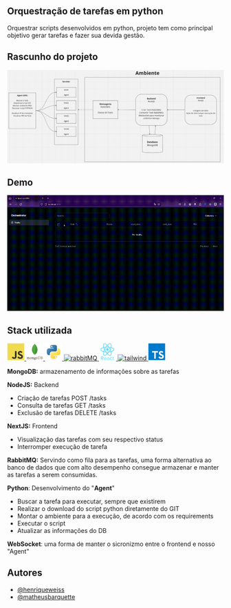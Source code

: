 
## Orquestração de tarefas em python

Orquestrar scripts desenvolvidos em python, projeto tem como principal objetivo gerar tarefas e fazer sua devida gestão.


## Rascunho do projeto

![App Screenshot](https://github.com/matheusbarquette/orchestrator/blob/main/assets/fluxo.png?raw=true)

## Demo

![Logo](https://github.com/matheusbarquette/orchestrator/blob/main/assets/demo.gif?raw=true)

## Stack utilizada

<p align="left"> 
    <a href="https://developer.mozilla.org/en-US/docs/Web/JavaScript" target="_blank" rel="noreferrer">
        <img src="https://raw.githubusercontent.com/devicons/devicon/master/icons/javascript/javascript-original.svg" alt="javascript" width="40" height="40"/>
    </a>
    <a href="https://www.mongodb.com/" target="_blank" rel="noreferrer"> 
        <img src="https://raw.githubusercontent.com/devicons/devicon/master/icons/mongodb/mongodb-original-wordmark.svg" alt="mongodb" width="40" height="40"/>
    </a> 
    <a href="https://www.python.org" target="_blank" rel="noreferrer"> 
        <img src="https://raw.githubusercontent.com/devicons/devicon/master/icons/python/python-original.svg" alt="python" width="40" height="40"/>
    </a> 
    <a href="https://www.rabbitmq.com" target="_blank" rel="noreferrer"> 
        <img src="https://www.vectorlogo.zone/logos/rabbitmq/rabbitmq-icon.svg" alt="rabbitMQ" width="40" height="40"/>
    </a> 
    <a href="https://reactjs.org/" target="_blank" rel="noreferrer"> 
        <img src="https://raw.githubusercontent.com/devicons/devicon/master/icons/react/react-original-wordmark.svg" alt="react" width="40" height="40"/>
    </a> 
    <a href="https://tailwindcss.com/" target="_blank" rel="noreferrer"> 
        <img src="https://www.vectorlogo.zone/logos/tailwindcss/tailwindcss-icon.svg" alt="tailwind" width="40" height="40"/>
    </a> 
    <a href="https://www.typescriptlang.org/" target="_blank" rel="noreferrer"> 
        <img src="https://raw.githubusercontent.com/devicons/devicon/master/icons/typescript/typescript-original.svg" alt="typescript" width="40" height="40"/>
    </a> 
</p>

**MongoDB:** armazenamento de informações sobre as tarefas

**NodeJS:** Backend
- Criação de tarefas POST /tasks
- Consulta de tarefas GET /tasks
- Exclusão de tarefas DELETE /tasks

**NextJS:** Frontend
- Visualização das tarefas com seu respectivo status
- Interromper execução de tarefa

**RabbitMQ:** Servindo como fila para as tarefas, uma forma alternativa ao banco de dados que com alto desempenho consegue armazenar e manter as tarefas a serem consumidas.

**Python**: Desenvolvimento do "**Agent**"
- Buscar a tarefa para executar, sempre que existirem
- Realizar o download do script python diretamente do GIT
- Montar o ambiente para a execução, de acordo com os requirements
- Executar o script
- Atualizar as informações do DB

**WebSocket**: uma forma de manter o sicronizmo entre o frontend e nosso "Agent"

## Autores
- [@henriqueweiss](https://www.github.com/henriqueweiss)
- [@matheusbarquette](https://www.github.com/matheusbarquette)
